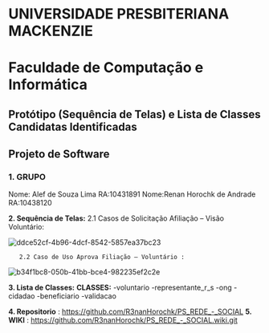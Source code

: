 # UNIVERSIDADE PRESBITERIANA MACKENZIE

# Faculdade de Computação e Informática

## Protótipo (Sequência de Telas) e Lista de Classes Candidatas Identificadas

## Projeto de Software

### 1. GRUPO

Nome: Alef de Souza Lima RA:10431891
Nome:Renan Horochk de Andrade RA:10438120

**2. Sequência de Telas:**
       2.1 Casos de Solicitação Afiliação – Visão Voluntário:
    
![ddce52cf-4b96-4dcf-8542-5857ea37bc23](https://github.com/user-attachments/assets/cbae443d-cbd1-4b6e-8c44-4cedf011e92c)

       2.2 Caso de Uso Aprova Filiação – Voluntário :
       
![b34f1bc8-050b-41bb-bce4-982235ef2c2e](https://github.com/user-attachments/assets/379ef1bd-588e-4b49-b3c5-c74c4be2dc58)

**3. Lista de Classes:**
**CLASSES:**
-voluntario
-representante_r_s
-ong
-cidadao
-beneficiario
-validacao


**4. Repositorio** : https://github.com/R3nanHorochk/PS_REDE_-_SOCIAL
**5. WIKI** : https://github.com/R3nanHorochk/PS_REDE_-_SOCIAL.wiki.git


